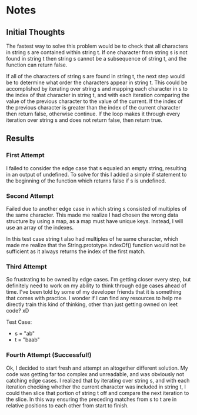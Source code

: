 # Notes

## Initial Thoughts

The fastest way to solve this problem would be to check that all characters in
string s are contained within string t. If one character from string s is not
found in string t then string s cannot be a subsequence of string t, and the
function can return false.

If all of the characters of string s are found in string t, the next step would
be to determine what order the characters appear in string t. This could be
accomplished by iterating over string s and mapping each character in s to the
index of that character in string t, and with each iteration comparing the value
of the previous character to the value of the current. If the index of the
previous character is greater than the index of the current character then
return false, otherwise continue. If the loop makes it through every iteration
over string s and does not return false, then return true.

## Results

### First Attempt

I failed to consider the edge case that s equaled an empty string, resulting in
an output of undefined. To solve for this I added a simple if statement to the
beginning of the function which returns false if s is undefined.

### Second Attempt

Failed due to another edge case in which string s consisted of multiples of the
same character. This made me realize I had chosen the wrong data structure by
using a map, as a map must have unique keys. Instead, I will use an array of the
indexes.

In this test case string t also had multiples of he same character, which made
me realize that the String.prototype.indexOf() function would not be sufficient
as it always returns the index of the first match.

### Third Attempt

So frustrating to be owned by edge cases. I'm getting closer every step, but
definitely need to work on my ability to think through edge cases ahead of time.
I've been told by some of my developer friends that it is something that comes
with practice. I wonder if I can find any resources to help me directly train
this kind of thinking, other than just getting owned on leet code? xD

Test Case:

- s = "ab"
- t = "baab"

### Fourth Attempt (Successful!)

Ok, I decided to start fresh and attempt an altogether different solution. My
code was getting far too complex and unreadable, and was obviously not catching
edge cases. I realized that by iterating over string s, and with each iteration
checking whether the current character was included in string t, I could then
slice that portion of string t off and compare the next iteration to the slice.
In this way ensuring the preceding matches from s to t are in relative positions
to each other from start to finish.
